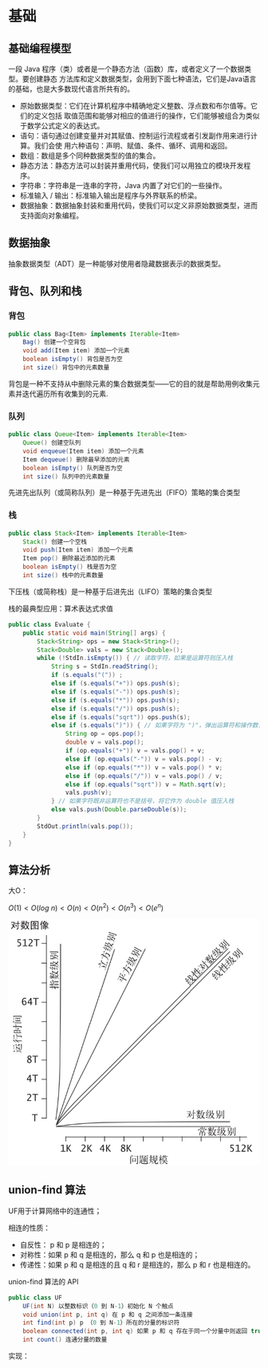# 基础

## 基础编程模型

一段 Java 程序（类）或者是一个静态方法（函数）库，或者定义了一个数据类型。要创建静态
方法库和定义数据类型，会用到下面七种语法，它们是Java语言的基础，也是大多数现代语言所共有的。

* 原始数据类型：它们在计算机程序中精确地定义整数、浮点数和布尔值等。它们的定义包括
  取值范围和能够对相应的值进行的操作，它们能够被组合为类似于数学公式定义的表达式。
* 语句：语句通过创建变量并对其赋值、控制运行流程或者引发副作用来进行计算。我们会使
  用六种语句：声明、赋值、条件、循环、调用和返回。
*  数组：数组是多个同种数据类型的值的集合。
* 静态方法：静态方法可以封装并重用代码，使我们可以用独立的模块开发程序。
* 字符串：字符串是一连串的字符，Java 内置了对它们的一些操作。
* 标准输入 / 输出：标准输入输出是程序与外界联系的桥梁。
* 数据抽象：数据抽象封装和重用代码，使我们可以定义非原始数据类型，进而支持面向对象编程。

## 数据抽象

抽象数据类型（ADT）是一种能够对使用者隐藏数据表示的数据类型。

## 背包、队列和栈

### 背包

```java
public class Bag<Item> implements Iterable<Item>
	Bag() 创建一个空背包
	void add(Item item) 添加一个元素
	boolean isEmpty() 背包是否为空
	int size() 背包中的元素数量
```

背包是一种不支持从中删除元素的集合数据类型——它的目的就是帮助用例收集元素并迭代遍历所有收集到的元素.

### 队列

```java
public class Queue<Item> implements Iterable<Item>
	Queue() 创建空队列
	void enqueue(Item item) 添加一个元素
	Item dequeue() 删除最早添加的元素
	boolean isEmpty() 队列是否为空
	int size() 队列中的元素数量
```

先进先出队列（或简称队列）是一种基于先进先出（FIFO）策略的集合类型

### 栈

```java
public class Stack<Item> implements Iterable<Item>
	Stack() 创建一个空栈
	void push(Item item) 添加一个元素
	Item pop() 删除最近添加的元素
	boolean isEmpty() 栈是否为空
	int size() 栈中的元素数量
```

下压栈（或简称栈）是一种基于后进先出（LIFO）策略的集合类型

栈的最典型应用：算术表达式求值

```java
public class Evaluate {
    public static void main(String[] args) {
        Stack<String> ops = new Stack<String>();
        Stack<Double> vals = new Stack<Double>();
        while (!StdIn.isEmpty()) { // 读取字符，如果是运算符则压入栈
            String s = StdIn.readString();
            if (s.equals("(")) ;
            else if (s.equals("+")) ops.push(s);
            else if (s.equals("-")) ops.push(s);
            else if (s.equals("*")) ops.push(s);
            else if (s.equals("/")) ops.push(s);
            else if (s.equals("sqrt")) ops.push(s);
            else if (s.equals(")")) { // 如果字符为 ")"，弹出运算符和操作数，计算结果并压入栈
                String op = ops.pop();
                double v = vals.pop();
                if (op.equals("+")) v = vals.pop() + v;
                else if (op.equals("-")) v = vals.pop() - v;
                else if (op.equals("*")) v = vals.pop() * v;
                else if (op.equals("/")) v = vals.pop() / v;
                else if (op.equals("sqrt")) v = Math.sqrt(v);
                vals.push(v);
            } // 如果字符既非运算符也不是括号，将它作为 double 值压入栈
            else vals.push(Double.parseDouble(s));
        }
        StdOut.println(vals.pop());
    }
}
```

## 算法分析

大O：

$O(1)<O(log\ n)<O(n)<O(n^2)<O(n^3)<O(e^n)$

![image-20200315112137519](assets/image-20200315112137519.png)

## union-find 算法

UF用于计算网络中的连通性；

相连的性质：

*  自反性： p 和 p 是相连的；
* 对称性：如果 p 和 q 是相连的，那么 q 和 p 也是相连的；
* 传递性：如果 p 和 q 是相连的且 q 和 r 是相连的，那么 p 和 r 也是相连的。

union-find 算法的 API

```java
public class UF
    UF(int N) 以整数标识（0 到 N-1）初始化 N 个触点
    void union(int p, int q) 在 p 和 q 之间添加一条连接
    int find(int p) p （0 到 N-1）所在的分量的标识符
    boolean connected(int p, int q) 如果 p 和 q 存在于同一个分量中则返回 true
    int count() 连通分量的数量
```

实现：

```java

```

